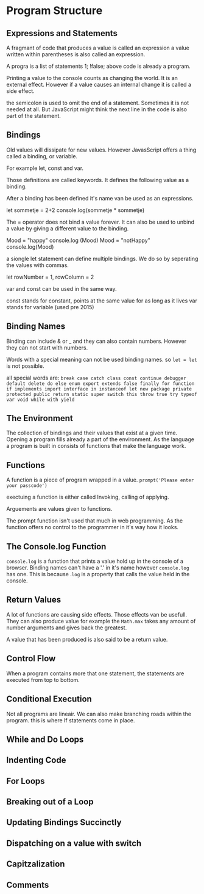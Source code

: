 # Program Structure

## Expressions and Statements
A fragmant of code that produces a value is called an expression
a value written within parentheses is also called an expression.

A progra is a list of statements
1;
!false;
above code is already a program.

Printing a value to the console counts as changing the world. It is an external effect. However if a value causes an internal change it is called a side effect.

the semicolon is used to omit the end of a statement. Sometimes it is not needed at all. But JavaScript might think the next line in the code is also part of the statement.

## Bindings
Old values will dissipate for new values. However JavasScript offers a thing called a binding, or variable.

For example let, const and var.

Those definitions are called keywords. It defines the following value as a binding.

After a binding has been defined it's name van be used as an expressions.

let sommetje = 2+2
console.log(sommetje * sommetje)

The = operator does not bind a value forever. It can also be used to unbind a value by giving a different value to the binding.

Mood = "happy"
console.log (Mood)
Mood = "notHappy"
console.log(Mood)

a siongle let statement can define multiple bindings. We do so by seperating the values with commas.

let rowNumber = 1, rowColumn = 2

var and const can be used in the same way.

const stands for constant, points at the same value for as long as it lives
var stands for variable (used pre 2015)

## Binding Names
Binding can include & or _ and they can also contain numbers. However they can not start with numbers.

Words with a special meaning can not be used binding names. so `let = let` is not possible.

all special words are:
`break case catch class const continue debugger default
delete do else enum export extends false finally for
function if implements import interface in instanceof let
new package private protected public return static super
switch this throw true try typeof var void while with yield`

## The Environment
The collection of bindings and their values that exist at a given time.
Opening a program fills already a part of the environment. As the language a program is built in consists of functions that make the language work.

## Functions
A function is a piece of program wrapped in a value. 
`prompt('Please enter your passcode')`

exectuing a function is either called Invoking, calling of applying. 

Arguements are values given to functions.

The prompt function isn't used that much in web programming. As the function offers no control to the programmer in it's way how it looks.

## The Console.log Function
`console.log` is a function that prints a value hold up in the console of a browser. Binding names can't have a '.' in it's name however `console.log` has one. This is because .`log` is a property that calls the value held in the console.

## Return Values
A lot of functions are causing side effects. Those effects van be usefull. They can also produce value for example the `Math.max` takes any amount of number arguments and gives back the greatest.

A value that has been produced is also said to be a return value.

## Control Flow
When a program contains more that one statement, the statements are executed from top to bottom.

## Conditional Execution
Not all programs are lineair. We can also make branching roads within the program. this is where If statements come in place.

## While and Do Loops

## Indenting Code

## For Loops

## Breaking out of a Loop

## Updating Bindings Succinctly

## Dispatching on a value with switch

## Capitzalization

## Comments






